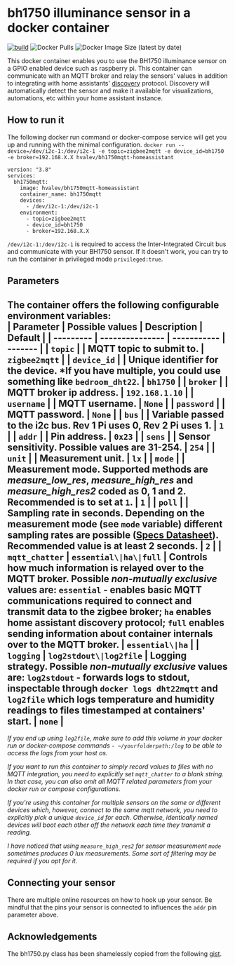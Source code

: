 # bh1750 illuminance sensor in a docker container
[![build](https://github.com/hvalev/bh1750mqtt-homeassistant-docker/actions/workflows/main.yml/badge.svg)](https://github.com/hvalev/bh1750mqtt-homeassistant-docker/actions/workflows/main.yml)
![Docker Pulls](https://img.shields.io/docker/pulls/hvalev/bh1750mqtt-homeassistant)
![Docker Image Size (latest by date)](https://img.shields.io/docker/image-size/hvalev/bh1750mqtt-homeassistant)

This docker container enables you to use the BH1750 illuminance sensor on a GPIO enabled device such as raspberry pi. This container can communicate with an MQTT broker and relay the sensors' values in addition to integrating with home assistants' [discovery](https://www.home-assistant.io/docs/mqtt/discovery/) protocol. Discovery will automatically detect the sensor and make it available for visualizations, automations, etc within your home assistant instance.

## How to run it
The following docker run command or docker-compose service will get you up and running with the minimal configuration.
```docker run --device=/dev/i2c-1:/dev/i2c-1 -e topic=zigbee2mqtt -e device_id=bh1750 -e broker=192.168.X.X hvalev/bh1750mqtt-homeassistant```
```
version: "3.8"
services:
  bh1750mqtt:
    image: hvalev/bh1750mqtt-homeassistant
    container_name: bh1750mqtt
    devices:
      - /dev/i2c-1:/dev/i2c-1
    environment:
      - topic=zigbee2mqtt
      - device_id=bh1750
      - broker=192.168.X.X
```
```/dev/i2c-1:/dev/i2c-1``` is required to access the Inter-Integrated Circuit bus and communicate with your BH1750 sensor. If it doesn't work, you can try to run the container in privileged mode ```privileged:true```.

## Parameters
The container offers the following configurable environment variables:</br>
| Parameter | Possible values | Description | Default |
| --------- | --------------- | ----------- | ------- |
| ```topic``` |  | MQTT topic to submit to. | ```zigbee2mqtt```  |
| ```device_id``` |  | Unique identifier for the device. \*If you have multiple, you could use something like ```bedroom_dht22```. | ```bh1750``` |
| ```broker``` |  | MQTT broker ip address. | ```192.168.1.10``` |
| ```username``` |  | MQTT username. | `None` |
| ```password``` |  | MQTT password. | `None` |
| ```bus``` |  | Variable passed to the i2c bus. Rev 1 Pi uses 0, Rev 2 Pi uses 1. | ```1``` |
| ```addr``` |  | Pin address. | ```0x23``` |
| ```sens``` |  | Sensor sensitivity. Possible values are 31-254. | ```254``` |
| ```unit``` |  | Measurement unit. | ```lx``` |
| ```mode``` |  | Measurement mode. Supported methods are *measure_low_res*, *measure_high_res* and *measure_high_res2* coded as 0, 1 and 2. Recommended is to set at ```1```.  | ```1``` |
| ```poll``` |  | Sampling rate in seconds. Depending on the measurement mode (see ```mode``` variable) different sampling rates are possible ([Specs Datasheet](https://www.mouser.com/datasheet/2/348/bh1750fvi-e-186247.pdf)). Recommended value is at least 2 seconds. | ```2``` |
| ```mqtt_chatter``` | ```essential\|ha\|full``` | Controls how much information is relayed over to the MQTT broker. Possible ***non-mutually exclusive*** values are: ```essential``` - enables basic MQTT communications required to connect and transmit data to the zigbee broker; ```ha``` enables home assistant discovery protocol; ```full``` enables sending information about container internals over to the MQTT broker. | ```essential\|ha``` |
| ```logging``` | ```log2stdout\|log2file``` | Logging strategy. Possible ***non-mutually exclusive*** values are: ```log2stdout``` - forwards logs to stdout, inspectable through ```docker logs dht22mqtt``` and ```log2file``` which logs temperature and humidity readings to files timestamped at containers' start. | ```none``` |
----------------------------------

*If you end up using ```log2file```, make sure to add this volume in your docker run or docker-compose commands ```- ~/yourfolderpath:/log``` to be able to access the logs from your host os.* </br> 

*If you want to run this container to simply record values to files with no MQTT integration, you need to explicitly set ```mqtt_chatter``` to a blank string. In that case, you can also omit all MQTT related parameters from your docker run or compose configurations.* </br>

*If you're using this container for multiple sensors on the same or different devices which, however, connect to the same mqtt network, you need to explicitly pick a unique ```device_id``` for each. Otherwise, identically named devices will boot each other off the network each time they transmit a reading.* </br>

*I have noticed that using ```measure_high_res2``` for sensor measurement ```mode``` sometimes produces 0 lux measurements. Some sort of filtering may be required if you opt for it.*

## Connecting your sensor 
There are multiple online resources on how to hook up your sensor. Be mindful that the pins your sensor is connected to influences the ```addr``` pin parameter above.

## Acknowledgements
The bh1750.py class has been shamelessly copied from the following [gist](https://gist.github.com/oskar456/95c66d564c58361ecf9f).
